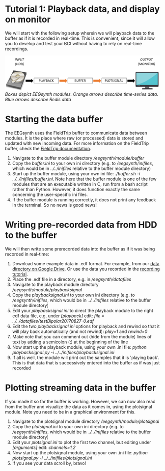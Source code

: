 
# Tutorial 1: Playback data, and display on monitor

We will start with the following setup wherein we will playback data to the buffer as if it is recorded in real-time. This is convenient, since it will allow you to develop and test your BCI without having to rely on real-time recordings.

![Schematic for Tutorial 1](figures/Tutorial1.png)  
*Boxes depict EEGsynth modules. Orange arrows describe time-series data. Blue arrows describe Redis data*

# Starting the data buffer

The EEGsynth uses the FieldTrip buffer to communicate data between modules. It is the place where raw (or processed) data is stored and updated with new incoming data. For more information on the FieldTrip buffer, check the [FieldTrip documentation](http://www.fieldtriptoolbox.org/development/realtime/buffer).

1.   Navigate to the buffer module directory _/eegsynth/module/buffer_
2.   Copy the _buffer.ini_ to your own ini directory (e.g. to _/eegsynth/inifiles_, which would be in _../../inifiles_ relative to the buffer module directory)
3.   Start up the buffer module, using your own ini file: _./buffer.sh -i ../../inifiles/buffer.ini_. Note here that the buffer module is one of the few modules that are an executable written in C, run from a bash script rather than Python. However, it does function exactly the same concerning the user-specific ini files.
4.   If the buffer module is running correctly, it does not print any feedback in the terminal. So no news is good news!

# Writing pre-recorded data from HDD to the buffer

We will then write some prerecorded data into the buffer as if it was being recorded in real-time:

1.   Download some example data in .edf format. For example, from our [data directory on Google Drive](https://drive.google.com/drive/folders/0B10S8PeNnxw1ZnZPbUh0RWk0cjA). Or use the data you recorded in the [recording tutorial](https://braincontrolclub.miraheze.org/wiki/Recording_tutorial "Recording tutorial").
2.   Place the .edf file in a directory, e.g. in _/eegsynth/datafiles_
3.   Navigate to the playback module directory _/eegsynth/module/playbacksignal_
4.   Copy the _playbacksignal.ini_ to your own ini directory (e.g. to _/eegsynth/inifiles_, which would be in _../../inifiles_ relative to the buffer module directory)
5.   Edit your _playbacksignal.ini_ to direct the playback module to the right edf data file, e.g. under _[playback]_ edit: _file = ../../datafiles/testBipolar20170827-0.edf_
6.   Edit the two _playbacksignal.ini_ options for playback and rewind so that it will play back automatically (and not rewind): _play=1_ and _rewind=0_
7.   Make note that you can comment out (hide from the module) lines of text by adding a semicolon (;) at the beginning of the line
8.   Now start up the playback module, using your own .ini file: _python playbacksignal.py -i ../../inifiles/playbacksignal.ini_
9.   If all is well, the module will print out the samples that it is 'playing back'. This is that data that is successively entered into the buffer as if was just recorded

# Plotting streaming data in the buffer

If you made it so far the buffer is working. However, we can now also read from the buffer and visualize the data as it comes in, using the plotsignal module. Note you need to be in a graphical environment for this.

1.   Navigate to the plotsignal module directory _/eegsynth/module/plotsignal_
2.   Copy the _plotsignal.ini_ to your own ini directory (e.g. to _/eegsynth/inifiles_, which would be in _../../inifiles_ relative to the buffer module directory)
3.   Edit your _plotsignal.ini_ to plot the first two channel, but editing under _[arguments]_ edit: _channels=1,2_
4.   Now start up the plotsignal module, using your own .ini file: _python plotsignal.py -i ../../inifiles/plotsignal.ini_
5.   If you see your data scroll by, bravo!
